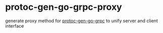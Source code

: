 # protoc-gen-go-grpc-proxy

generate proxy method for [protoc-gen-go-grpc](https://github.com/grpc/grpc-go/tree/master/cmd/protoc-gen-go-grpc) to unify server and client interface